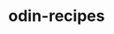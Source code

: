 # odin-recipes
<!-- This is my first ever project after learning the basics in html in TOP (The Odin Project).

The project is a recipe website. As the project goes on I will update this README to share my thoughts. -->

<!-- created my index.html file and recipes folder with apple-crisp.html inside of it. I also added the link to apple-crisp.html to index.html -->

<!-- created link back to Homepage (index.html) from recipe page -->

<!-- Changed the original apple crisp photo with a free use one. Credit for apple crisp photo is as follows: Author is Infrogmation of New Orleans, link to photo https://commons.wikimedia.org/wiki/File:Fresh_baked_apple_crisp_01.jpg, no changes were made to photo. -->

<!-- To add on to the comment above me, added a description of the photo as well as set height and width to properly fit on webpage. -->

<!-- added a description paragraph for the apple crisp recipe and added an ingredients header under the description which I also put in an unordered list of the ingredients-->

<!-- added a directions header with an ordered list of directions for the recipe under it -->

<!-- created lasagna.html file, created html boilerplate inside, added in title, added in link to homepage (index.html), added in picture of lasagna in images folder, as well as lasagna.html with alt description of photo as well as height and width of photo to fit webpage -->

